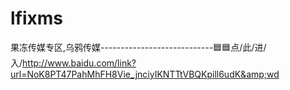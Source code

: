 # lfixms
果冻传媒专区,乌鸦传媒----------------------------🟦🟦点/此/进/入/http://www.baidu.com/link?url=NoK8PT47PahMhFH8Vie_jnciyIKNTTtVBQKpill6udK&amp;wd
